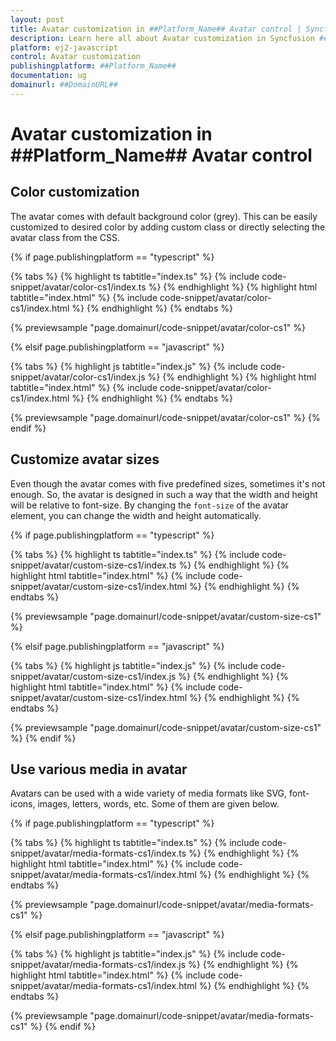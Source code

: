 ```yaml
---
layout: post
title: Avatar customization in ##Platform_Name## Avatar control | Syncfusion
description: Learn here all about Avatar customization in Syncfusion ##Platform_Name## Avatar control of Syncfusion Essential JS 2 and more.
platform: ej2-javascript
control: Avatar customization 
publishingplatform: ##Platform_Name##
documentation: ug
domainurl: ##DomainURL##
---
```


# Avatar customization in ##Platform_Name## Avatar control

## Color customization

The avatar comes with default background color (grey). This can be easily customized to desired color by adding custom class or directly selecting the avatar class from the CSS.

{% if page.publishingplatform == "typescript" %}

 {% tabs %}
{% highlight ts tabtitle="index.ts" %}
{% include code-snippet/avatar/color-cs1/index.ts %}
{% endhighlight %}
{% highlight html tabtitle="index.html" %}
{% include code-snippet/avatar/color-cs1/index.html %}
{% endhighlight %}
{% endtabs %}
        
{% previewsample "page.domainurl/code-snippet/avatar/color-cs1" %}

{% elsif page.publishingplatform == "javascript" %}

{% tabs %}
{% highlight js tabtitle="index.js" %}
{% include code-snippet/avatar/color-cs1/index.js %}
{% endhighlight %}
{% highlight html tabtitle="index.html" %}
{% include code-snippet/avatar/color-cs1/index.html %}
{% endhighlight %}
{% endtabs %}

{% previewsample "page.domainurl/code-snippet/avatar/color-cs1" %}
{% endif %}

## Customize avatar sizes

Even though the avatar comes with five predefined sizes, sometimes it's not enough. So, the avatar is designed in such a way that the width and height will be relative to font-size. By changing the `font-size` of the avatar element, you can change the width and height automatically.

{% if page.publishingplatform == "typescript" %}

 {% tabs %}
{% highlight ts tabtitle="index.ts" %}
{% include code-snippet/avatar/custom-size-cs1/index.ts %}
{% endhighlight %}
{% highlight html tabtitle="index.html" %}
{% include code-snippet/avatar/custom-size-cs1/index.html %}
{% endhighlight %}
{% endtabs %}
        
{% previewsample "page.domainurl/code-snippet/avatar/custom-size-cs1" %}

{% elsif page.publishingplatform == "javascript" %}

{% tabs %}
{% highlight js tabtitle="index.js" %}
{% include code-snippet/avatar/custom-size-cs1/index.js %}
{% endhighlight %}
{% highlight html tabtitle="index.html" %}
{% include code-snippet/avatar/custom-size-cs1/index.html %}
{% endhighlight %}
{% endtabs %}

{% previewsample "page.domainurl/code-snippet/avatar/custom-size-cs1" %}
{% endif %}

## Use various media in avatar

Avatars can be used with a wide variety of media formats like SVG, font-icons, images, letters, words, etc. Some of them are given below.

{% if page.publishingplatform == "typescript" %}

 {% tabs %}
{% highlight ts tabtitle="index.ts" %}
{% include code-snippet/avatar/media-formats-cs1/index.ts %}
{% endhighlight %}
{% highlight html tabtitle="index.html" %}
{% include code-snippet/avatar/media-formats-cs1/index.html %}
{% endhighlight %}
{% endtabs %}
        
{% previewsample "page.domainurl/code-snippet/avatar/media-formats-cs1" %}

{% elsif page.publishingplatform == "javascript" %}

{% tabs %}
{% highlight js tabtitle="index.js" %}
{% include code-snippet/avatar/media-formats-cs1/index.js %}
{% endhighlight %}
{% highlight html tabtitle="index.html" %}
{% include code-snippet/avatar/media-formats-cs1/index.html %}
{% endhighlight %}
{% endtabs %}

{% previewsample "page.domainurl/code-snippet/avatar/media-formats-cs1" %}
{% endif %}
